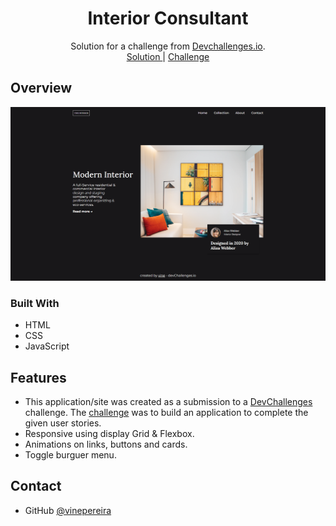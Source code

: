 <!-- Please update value in the {}  -->

<h1 align="center">Interior Consultant</h1>

<div align="center">
   Solution for a challenge from  <a href="http://devchallenges.io" target="_blank">Devchallenges.io</a>.
</div>

<div align="center">
    <a href="https://vinepereira.github.io/Interior-Consultant-Dev-Challenges/">
      Solution
    </a>
    <span> | </span>
    <a href="https://www.figma.com/file/3cf83hHRBAGjG5EKPcG2bV/interior-consultant-challenge?node-id=0%3A1&t=uiPgkMxX2TqAFZ9f-0">
      Challenge
    </a>
  </h3>
</div>

## Overview

![screenshot](./desktop.png)


### Built With

- HTML
- CSS
- JavaScript

## Features

- This application/site was created as a submission to a [DevChallenges](https://devchallenges.io/challenges) challenge. The [challenge](https://devchallenges.io/challenges/wBunSb7FPrIepJZAg0sY) was to build an application to complete the given user stories.
- Responsive using display Grid & Flexbox.
- Animations on links, buttons and cards.
- Toggle burguer menu.


## Contact
- GitHub [@vinepereira](https://github.com/vinepereira)

